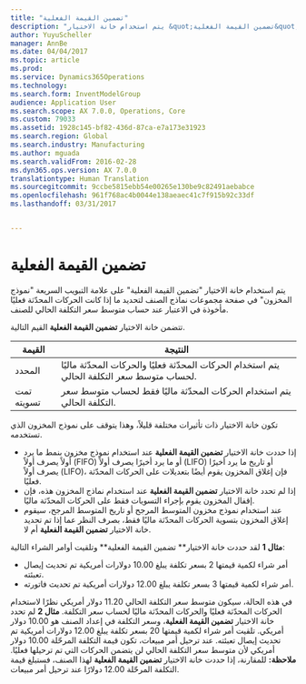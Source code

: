 ```yaml
---
title: "تضمين القيمة الفعلية"
description: "يتم استخدام خانة الاختيار &quot;تضمين القيمة الفعلية‬&quot; على علامة التبويب السريعة &quot;نموذج المخزون&quot; في صفحة مجموعات نماذج الصنف‬ لتحديد ما إذا كانت الحركات المحدّثة فعليًا مأخوذة في الاعتبار عند حساب متوسط سعر التكلفة الحالي للصنف."
author: YuyuScheller
manager: AnnBe
ms.date: 04/04/2017
ms.topic: article
ms.prod: 
ms.service: Dynamics365Operations
ms.technology: 
ms.search.form: InventModelGroup
audience: Application User
ms.search.scope: AX 7.0.0, Operations, Core
ms.custom: 79033
ms.assetid: 1928c145-bf82-436d-87ca-e7a173e31923
ms.search.region: Global
ms.search.industry: Manufacturing
ms.author: mguada
ms.search.validFrom: 2016-02-28
ms.dyn365.ops.version: AX 7.0.0
translationtype: Human Translation
ms.sourcegitcommit: 9ccbe5815ebb54e00265e130be9c82491aebabce
ms.openlocfilehash: 961f768ac4b0044e138aeaec41c7f915b92c33df
ms.lasthandoff: 03/31/2017


---
```


# <a name="include-physical-value"></a>تضمين القيمة الفعلية

يتم استخدام خانة الاختيار "تضمين القيمة الفعلية‬" على علامة التبويب السريعة "نموذج المخزون" في صفحة مجموعات نماذج الصنف‬ لتحديد ما إذا كانت الحركات المحدّثة فعليًا مأخوذة في الاعتبار عند حساب متوسط سعر التكلفة الحالي للصنف.

تتضمن خانة الاختيار **تضمين القيمة الفعلية‬** القيم التالية.

| القيمة    | النتيجة                                                                                                                          |
|----------|---------------------------------------------------------------------------------------------------------------------------------|
| المحدد | يتم استخدام الحركات المحدّثة فعليًا والحركات المحدّثة ماليًا لحساب متوسط سعر التكلفة الحالي. |
| تمت تسويته  | يتم استخدام الحركات المحدّثة ماليًا فقط لحساب متوسط سعر التكلفة الحالي.                                     |

تكون خانة الاختيار ذات تأثيرات مختلفة قليلاً، وهذا يتوقف على نموذج المخزون الذي تستخدمه.

-   إذا حددت خانة الاختيار **تضمين القيمة الفعلية** عند استخدام نموذج مخزون بنمط ما يرد أولاً يصرف أولاً (FIFO)‬ أو ما يرد أخيرًا يصرف أولاً (LIFO)‬ أو تاريخ ما يرد أخيرًا يصرف أولاً (LIFO)، فإن إغلاق المخزون يقوم أيضًا بتعديلات على الحركات المحدّثة فعليًا.
-   إذا لم تحدد خانة الاختيار **تضمين القيمة الفعلية** عند استخدام نماذج المخزون هذه، فإن إقفال المخزون يقوم بإجراء التسويات فقط على الحركات المحدّثة ماليًا.
-   عند استخدام نموذج مخزون المتوسط المرجح أو تاريخ المتوسط المرجح، سيقوم إغلاق المخزون بتسوية الحركات المحدّثة ماليًا فقط، بصرف النظر عما إذا تم تحديد خانة الاختيار **تضمين القيمة الفعلية** أم لا.

**مثال 1** لقد حددت خانة الاختيار** تضمين القيمة الفعلية** وتلقيت أوامر الشراء التالية:

-   أمر شراء لكمية قيمتها 2 بسعر تكلفة يبلغ 10.00 دولارات أمريكية تم تحديث إيصال تعبئته.
-   أمر شراء لكمية قيمتها 3 بسعر تكلفة يبلغ 12.00 دولارات أمريكية تم تحديث فاتورته.

في هذه الحالة، سيكون متوسط سعر التكلفة الحالي 11.20 دولار أمريكي نظرًا لاستخدام الحركات المحدّثة فعليًا والحركات المحدّثة ماليًا لحساب سعر التكلفة. **مثال 2** لم تحدد خانة الاختيار **تضمين القيمة الفعلية**، وسعر التكلفة في إعداد الصنف هو 10.00 دولار أمريكي. تلقيت أمر شراء لكمية قيمتها 20 بسعر تكلفة يبلغ 12.00 دولارات أمريكية تم تحديث إيصال تعبئته. عند ترحيل أمر مبيعات، تكون قيمة التكلفة المرحّلة 10.00 دولار أمريكي لأن متوسط سعر التكلفة الحالي لن يتضمن الحركات التي تم ترحيلها فعليًا. **ملاحظة:** للمقارنة، إذا حددت خانة الاختيار **تضمين القيمة الفعلية** لهذا الصنف، فستبلغ قيمة التكلفة المرحّلة 12.00 دولارًا عند ترحيل أمر مبيعات.


